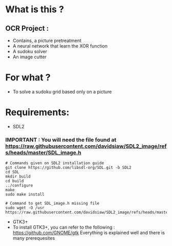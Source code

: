 # What is this ?
## OCR Project :
- Contains, a picture pretreatment
- A neural network that learn the XOR function
- A sudoku solver
- An image cutter

# For what ?
- To solve a sudoku grid based only on a picture

# Requirements:
- SDL2
### IMPORTANT : You will need the file found at https://raw.githubusercontent.com/davidsiaw/SDL2_image/refs/heads/master/SDL_image.h
```shell
# Commands given on SDL2 installation guide
git clone https://github.com/libsdl-org/SDL.git -b SDL2
cd SDL
mkdir build
cd build
../configure
make
sudo make install

# Command to get SDL_image.h missing file
sudo wget -O /usr https://raw.githubusercontent.com/davidsiaw/SDL2_image/refs/heads/master/SDL_image.h
```

- GTK3+
- To install GTK3+, you can refer to the following : https://github.com/GNOME/gtk
Everything is explained well and there is many prerequesites
